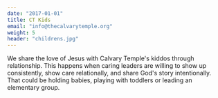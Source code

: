 ```yaml
---
date: "2017-01-01"
title: CT Kids
email: "info@thecalvarytemple.org"
weight: 5
header: "childrens.jpg"
---
```


We share the love of Jesus with Calvary Temple's kiddos through relationship. This happens when caring leaders are willing to show up consistently, show care relationally, and share God's story intentionally. That could be holding babies, playing with toddlers or leading an elementary group. 

